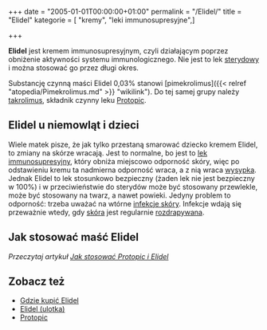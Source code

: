 +++
date = "2005-01-01T00:00:00+01:00"
permalink = "/Elidel/"
title = "Elidel"
kategorie = [ "kremy", "leki immunosupresyjne",]

+++

**Elidel** jest kremem immunosupresyjnym, czyli działającym poprzez obniżenie aktywności systemu immunologicznego. Nie jest to lek [sterydowy](/atopedia/kortykosterydy "wikilink") i można stosować go przez długi okres.

Substancję czynną maści Elidel 0,03% stanowi [pimekrolimus]({{< relref "atopedia/Pimekrolimus.md" >}} "wikilink"). Do tej samej grupy należy [takrolimus](/atopedia/takrolimus "wikilink"), składnik czynny leku [Protopic](/atopedia/Protopic "wikilink").

Elidel u niemowląt i dzieci
---------------------------

Wiele matek pisze, że jak tylko przestaną smarować dziecko kremem Elidel, to zmiany na skórze wracają. Jest to normalne, bo jest to [lek immunosupresyjny](/atopedia/leki_immunosupresyjne "wikilink"), który obniża miejscowo odporność skóry, więc po odstawieniu kremu ta nadmierna odporność wraca, a z nią wraca [wysypka](/atopedia/wysypka "wikilink"). Jednak Elidel to lek stosunkowo bezpieczny (żaden lek nie jest bezpieczny w 100%) i w przeciwieństwie do sterydów może być stosowany przewlekle, może być stosowany na twarz, a nawet powieki. Jedyny problem to odporność: trzeba uważać na wtórne [infekcje skóry](/atopedia/infekcja_skóry "wikilink"). Infekcje wdają się przeważnie wtedy, gdy [skóra](/atopedia/skóra "wikilink") jest regularnie [rozdrapywana](/atopedia/drapanie "wikilink").

Jak stosować maść Elidel
------------------------

*Przeczytaj artykuł [Jak stosować Protopic i Elidel](/atopedia/Jak_stosować_Protopic_i_Elidel "wikilink")*

Zobacz też
----------

-   [Gdzie kupić Elidel](/atopedia/Gdzie_kupić_Elidel "wikilink")
-   [Elidel (ulotka)](/Elidel_(ulotka) "wikilink")
-   [Protopic](/atopedia/Protopic "wikilink")
